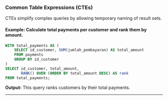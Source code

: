 ###  Common Table Expressions (CTEs)
CTEs simplify complex queries by allowing temporary naming of result sets.

#### Example: Calculate total payments per customer and rank them by amount.
```sql
WITH total_payments AS (
    SELECT id_customer, SUM(jumlah_pembayaran) AS total_amount
    FROM payments
    GROUP BY id_customer
)
SELECT id_customer, total_amount,
       RANK() OVER (ORDER BY total_amount DESC) AS rank
FROM total_payments;
```
**Output:** This query ranks customers by their total payments.

---